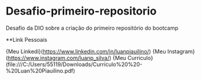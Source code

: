 # Desafio-primeiro-repositorio
Desafio da DIO sobre a criação do primeiro repositório do bootcamp

**Link Pessoais

{Meu Linkedi}(https://www.linkedin.com/in/luanpiauilino/)
{Meu Instagram}(https://www.instagram.com/luanp_silva/)
{Meu Curriculo}(file:///C:/Users/55119/Downloads/Currículo%20%20-%20Luan%20Piauilino.pdf)
